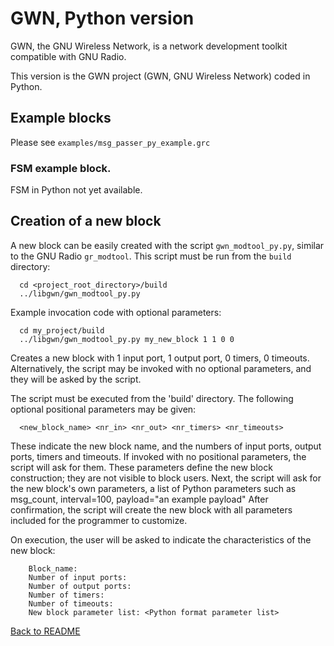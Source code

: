 # GWN, Python version

GWN, the GNU Wireless Network, is a network development toolkit compatible with GNU Radio.

This version is the GWN project (GWN, GNU Wireless Network) coded in Python.

## Example blocks
  Please see `examples/msg_passer_py_example.grc`

### FSM example block.
  FSM in Python not yet available.

## Creation of a new block

A new block can be easily created with the script `gwn_modtool_py.py`, similar to the GNU Radio `gr_modtool`. This script must be run from the `build` directory:
```
  cd <project_root_directory>/build
  ../libgwn/gwn_modtool_py.py 
```

Example invocation code with optional parameters:
```
  cd my_project/build
  ../libgwn/gwn_modtool_py.py my_new_block 1 1 0 0
```
Creates a new block with 1 input port, 1 output port, 0 timers, 0 timeouts. Alternatively, the script may be invoked with no optional parameters, and they will be asked by the script.

The script must be executed from the 'build' directory.
The following optional positional parameters may be given:
```
  <new_block_name> <nr_in> <nr_out> <nr_timers> <nr_timeouts>
```
These indicate the new block name, and the numbers of input ports, output ports, timers and timeouts.
If invoked with no positional parameters, the script will ask for them.
These parameters define the new block construction; they are not visible to block users. 
Next, the script will ask for the new block's own parameters, a list of Python parameters such as 
    msg_count, interval=100, payload="an example payload"
After confirmation, the script will create the new block with all parameters included for the programmer to customize.

On execution, the user will be asked to indicate the characteristics of the new block:
```
    Block_name: 
    Number of input ports:
    Number of output ports: 
    Number of timers:
    Number of timeouts:
    New block parameter list: <Python format parameter list>
```

[Back to README](../../README.md)
